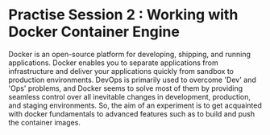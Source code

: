 # Practise Session 2 : Working with Docker Container Engine

Docker is an open-source platform for developing, shipping, and running applications. Docker enables you to separate applications from infrastructure and deliver your applications quickly from sandbox to production environments. DevOps is primarily used to overcome 'Dev' and 'Ops' problems, and Docker seems to solve most of them by providing seamless control over all inevitable changes in development, production, and staging environments. So, the aim of an experiment is to get acquainted with docker fundamentals to advanced features such as to build and push the container images.
